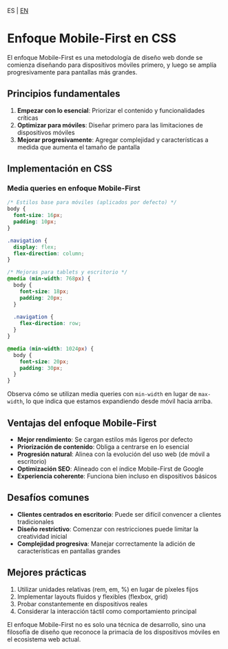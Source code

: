 <!-- MULTILANGUAJE MENU START -->
ES | [EN](https://lckpig.gitbook.io/practical-dev-handbook/css/responsive-design/mobile-first-approach)
<!-- MULTILANGUAJE MENU END -->

# Enfoque Mobile-First en CSS

El enfoque Mobile-First es una metodología de diseño web donde se comienza diseñando para dispositivos móviles primero, y luego se amplía progresivamente para pantallas más grandes.

## Principios fundamentales

1. **Empezar con lo esencial**: Priorizar el contenido y funcionalidades críticas
2. **Optimizar para móviles**: Diseñar primero para las limitaciones de dispositivos móviles
3. **Mejorar progresivamente**: Agregar complejidad y características a medida que aumenta el tamaño de pantalla

## Implementación en CSS

### Media queries en enfoque Mobile-First

```css
/* Estilos base para móviles (aplicados por defecto) */
body {
  font-size: 16px;
  padding: 10px;
}

.navigation {
  display: flex;
  flex-direction: column;
}

/* Mejoras para tablets y escritorio */
@media (min-width: 768px) {
  body {
    font-size: 18px;
    padding: 20px;
  }
  
  .navigation {
    flex-direction: row;
  }
}

@media (min-width: 1024px) {
  body {
    font-size: 20px;
    padding: 30px;
  }
}
```

Observa cómo se utilizan media queries con `min-width` en lugar de `max-width`, lo que indica que estamos expandiendo desde móvil hacia arriba.

## Ventajas del enfoque Mobile-First

- **Mejor rendimiento**: Se cargan estilos más ligeros por defecto
- **Priorización de contenido**: Obliga a centrarse en lo esencial
- **Progresión natural**: Alinea con la evolución del uso web (de móvil a escritorio)
- **Optimización SEO**: Alineado con el índice Mobile-First de Google
- **Experiencia coherente**: Funciona bien incluso en dispositivos básicos

## Desafíos comunes

- **Clientes centrados en escritorio**: Puede ser difícil convencer a clientes tradicionales
- **Diseño restrictivo**: Comenzar con restricciones puede limitar la creatividad inicial
- **Complejidad progresiva**: Manejar correctamente la adición de características en pantallas grandes

## Mejores prácticas

1. Utilizar unidades relativas (rem, em, %) en lugar de píxeles fijos
2. Implementar layouts fluidos y flexibles (flexbox, grid)
3. Probar constantemente en dispositivos reales
4. Considerar la interacción táctil como comportamiento principal

El enfoque Mobile-First no es solo una técnica de desarrollo, sino una filosofía de diseño que reconoce la primacía de los dispositivos móviles en el ecosistema web actual. 
